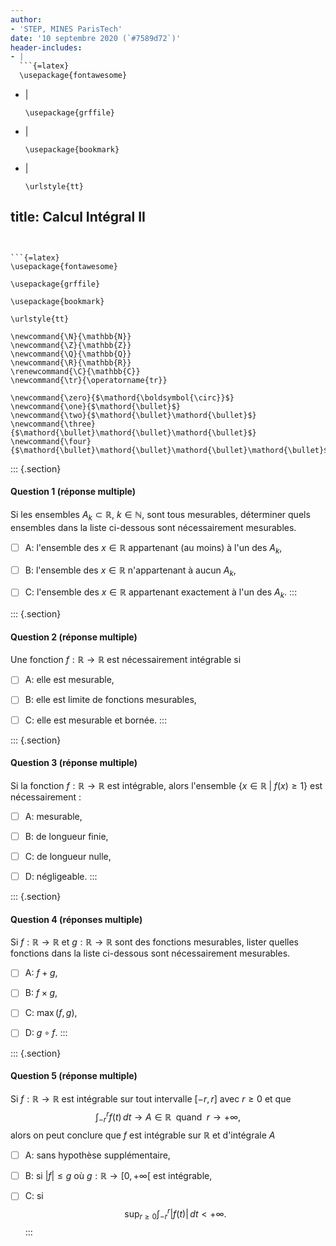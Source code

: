 ```yaml
---
author:
- 'STEP, MINES ParisTech'
date: '10 septembre 2020 (`#7589d72`)'
header-includes:
- |
  ```{=latex}
  \usepackage{fontawesome}
  ```
- |
  ```{=latex}
  \usepackage{grffile}
  ```
- |
  ```{=latex}
  \usepackage{bookmark}
  ```
- |
  ```{=latex}
  \urlstyle{tt}
  ```
title: Calcul Intégral II
---
```


```{=latex}
\usepackage{fontawesome}
```

```{=latex}
\usepackage{grffile}
```

```{=latex}
\usepackage{bookmark}
```

```{=latex}
\urlstyle{tt}
```

```{=tex}
\newcommand{\N}{\mathbb{N}}
\newcommand{\Z}{\mathbb{Z}}
\newcommand{\Q}{\mathbb{Q}}
\newcommand{\R}{\mathbb{R}}
\renewcommand{\C}{\mathbb{C}}
\newcommand{\tr}{\operatorname{tr}}
```
```{=tex}
\newcommand{\zero}{$\mathord{\boldsymbol{\circ}}$}
\newcommand{\one}{$\mathord{\bullet}$}
\newcommand{\two}{$\mathord{\bullet}\mathord{\bullet}$}
\newcommand{\three}{$\mathord{\bullet}\mathord{\bullet}\mathord{\bullet}$}
\newcommand{\four}{$\mathord{\bullet}\mathord{\bullet}\mathord{\bullet}\mathord{\bullet}$}
```
::: {.section}
#### Question 1 (réponse multiple)

Si les ensembles $A_k \subset \mathbb{R}$, $k \in \mathbb{N}$, sont tous
mesurables, déterminer quels ensembles dans la liste ci-dessous sont
nécessairement mesurables.

-   [ ] A: l'ensemble des $x \in \mathbb{R}$ appartenant (au moins) à
    l'un des $A_k$,

-   [ ] B: l'ensemble des $x \in \mathbb{R}$ n'appartenant à aucun
    $A_k$,

-   [ ] C: l'ensemble des $x \in \mathbb{R}$ appartenant exactement à
    l'un des $A_k$.
:::

::: {.section}
#### Question 2 (réponse multiple)

Une fonction $f: \mathbb{R}\to \mathbb{R}$ est nécessairement intégrable
si

-   [ ] A: elle est mesurable,

-   [ ] B: elle est limite de fonctions mesurables,

-   [ ] C: elle est mesurable et bornée.
:::

::: {.section}
#### Question 3 (réponse multiple)

Si la fonction $f: \mathbb{R}\to \mathbb{R}$ est intégrable, alors
l'ensemble $\{x \in \mathbb{R}\; | \; f(x) \geq 1\}$ est
nécessairement :

-   [ ] A: mesurable,

-   [ ] B: de longueur finie,

-   [ ] C: de longueur nulle,

-   [ ] D: négligeable.
:::

::: {.section}
#### Question 4 (réponses multiple)

Si $f: \mathbb{R}\to \mathbb{R}$ et $g: \mathbb{R}\to \mathbb{R}$ sont
des fonctions mesurables, lister quelles fonctions dans la liste
ci-dessous sont nécessairement mesurables.

-   [ ] A: $f+g$,

-   [ ] B: $f \times g$,

-   [ ] C: $\max(f, g)$,

-   [ ] D: $g \circ f$.
:::

::: {.section}
#### Question 5 (réponse multiple)

Si $f: \mathbb{R}\to \mathbb{R}$ est intégrable sur tout intervalle
$[-r, r]$ avec $r\geq 0$ et que $$
\int_{-r}^r f(t) \, dt \to A \in \mathbb{R}\; \mbox{ quand } \; r \to +\infty,
$$ alors on peut conclure que $f$ est intégrable sur $\mathbb{R}$ et
d'intégrale $A$

-   [ ] A: sans hypothèse supplémentaire,

-   [ ] B: si $|f| \leq g$ où $g:\mathbb{R}\to \left[0,+\infty\right[$
    est intégrable,

-   [ ] C: si $$
        \displaystyle \sup_{r\geq 0}\int_{-r}^r |f(t)| \,dt < + \infty.
        $$
:::
